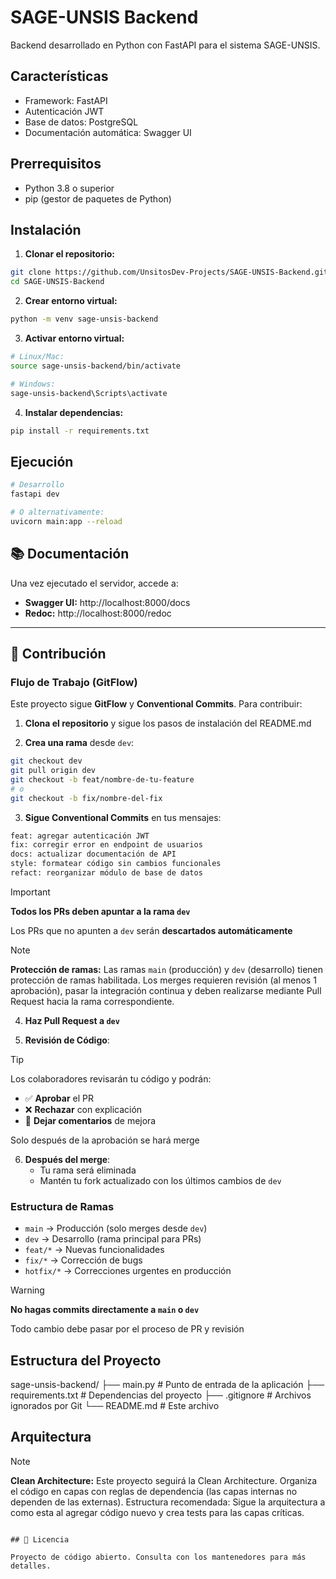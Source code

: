 
# SAGE-UNSIS Backend

Backend desarrollado en Python con FastAPI para el sistema SAGE-UNSIS.

## Características

- Framework: FastAPI
- Autenticación JWT  
- Base de datos: PostgreSQL
- Documentación automática: Swagger UI

## Prerrequisitos

- Python 3.8 o superior
- pip (gestor de paquetes de Python)

## Instalación

1. **Clonar el repositorio:**
```bash
git clone https://github.com/UnsitosDev-Projects/SAGE-UNSIS-Backend.git
cd SAGE-UNSIS-Backend
```

2. **Crear entorno virtual:**
```bash
python -m venv sage-unsis-backend
```

3. **Activar entorno virtual:**
```bash
# Linux/Mac:
source sage-unsis-backend/bin/activate

# Windows:
sage-unsis-backend\Scripts\activate
```

4. **Instalar dependencias:**
```bash
pip install -r requirements.txt
```

## Ejecución

```bash
# Desarrollo
fastapi dev

# O alternativamente:
uvicorn main:app --reload
```

## 📚 Documentación

Una vez ejecutado el servidor, accede a:

- **Swagger UI:** http://localhost:8000/docs
- **Redoc:** http://localhost:8000/redoc

---

## 👥 Contribución

### Flujo de Trabajo (GitFlow)

Este proyecto sigue **GitFlow** y **Conventional Commits**. Para contribuir:

1. **Clona el repositorio** y sigue los pasos de instalación del README.md

2. **Crea una rama** desde `dev`:

```bash
git checkout dev
git pull origin dev
git checkout -b feat/nombre-de-tu-feature
# o
git checkout -b fix/nombre-del-fix
```

3. **Sigue Conventional Commits** en tus mensajes:

```bash
feat: agregar autenticación JWT
fix: corregir error en endpoint de usuarios  
docs: actualizar documentación de API
style: formatear código sin cambios funcionales
refact: reorganizar módulo de base de datos
```

>[!IMPORTANT]
> **Todos los PRs deben apuntar a la rama `dev`**
>
> Los PRs que no apunten a `dev` serán **descartados automáticamente**

>[!NOTE]
> **Protección de ramas:** Las ramas `main` (producción) y `dev` (desarrollo) tienen protección de ramas habilitada. Los merges requieren revisión (al menos 1 aprobación), pasar la integración continua y deben realizarse mediante Pull Request hacia la rama correspondiente.

4. **Haz Pull Request a `dev`**

5. **Revisión de Código**:

>[!TIP]
> Los colaboradores revisarán tu código y podrán:
> - ✅ **Aprobar** el PR
> - ❌ **Rechazar** con explicación
> - 💬 **Dejar comentarios** de mejora
>
> Solo después de la aprobación se hará merge

6. **Después del merge**:
   - Tu rama será eliminada
   - Mantén tu fork actualizado con los últimos cambios de `dev`

### Estructura de Ramas

- `main` → Producción (solo merges desde `dev`)
- `dev` → Desarrollo (rama principal para PRs)
- `feat/*` → Nuevas funcionalidades
- `fix/*` → Corrección de bugs
- `hotfix/*` → Correcciones urgentes en producción

>[!WARNING]
> **No hagas commits directamente a `main` o `dev`**
>
> Todo cambio debe pasar por el proceso de PR y revisión

## Estructura del Proyecto

sage-unsis-backend/
├── main.py              # Punto de entrada de la aplicación
├── requirements.txt     # Dependencias del proyecto
├── .gitignore          # Archivos ignorados por Git
└── README.md           # Este archivo

## Arquitectura

>[!NOTE]
> **Clean Architecture:** Este proyecto seguirá la Clean Architecture. Organiza el código en capas con reglas de dependencia (las capas internas no dependen de las externas). Estructura recomendada:
>Sigue la arquitectura a como esta al agregar código nuevo y crea tests para las capas críticas.
```

## 📝 Licencia

Proyecto de código abierto. Consulta con los mantenedores para más detalles.
```
